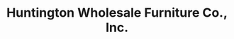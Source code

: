 ---
title: "Huntington Wholesale Furniture Co., Inc."
url: /huntington/huntington-wholesale-furniture-co-inc/
shop: furniture
---